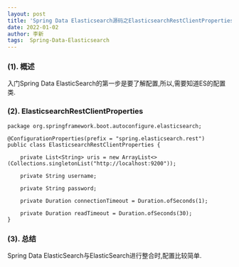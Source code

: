 ```yaml
---
layout: post
title: 'Spring Data Elasticsearch源码之ElasticsearchRestClientProperties(一)' 
date: 2022-01-02
author: 李新
tags:  Spring-Data-Elasticsearch
---
```


### (1). 概述
入门Spring Data ElasticSearch的第一步是要了解配置,所以,需要知道ES的配置类.

### (2). ElasticsearchRestClientProperties
```
package org.springframework.boot.autoconfigure.elasticsearch;

@ConfigurationProperties(prefix = "spring.elasticsearch.rest")
public class ElasticsearchRestClientProperties {
	
	private List<String> uris = new ArrayList<>(Collections.singletonList("http://localhost:9200"));

	private String username;
	
	private String password;
	
	private Duration connectionTimeout = Duration.ofSeconds(1);

	private Duration readTimeout = Duration.ofSeconds(30);
}
```
### (3). 总结
Spring Data ElasticSearch与ElasticSearch进行整合时,配置比较简单.
